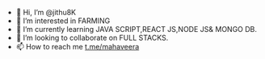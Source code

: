 - 👋 Hi, I’m @jithu8K
- 👀 I’m interested in FARMING
- 🌱 I’m currently learning JAVA SCRIPT,REACT JS,NODE JS& MONGO DB.
- 💞️ I’m looking to collaborate on FULL STACKS.
- 📫 How to reach me [ t.me/mahaveera](https://t.me/mahaveeravikram)

<!---
jithu8K/jithu8K is a ✨ special ✨ repository because its `README.md` (this file) appears on your GitHub profile.
You can click the Preview link to take a look at your changes.
--->
